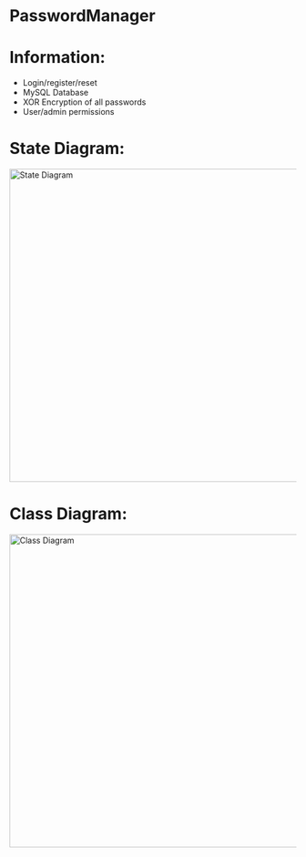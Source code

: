 # PasswordManager
<h1>Information:</h1>
<ul>
  <li>Login/register/reset</li>
  <li>MySQL Database</li>
  <li>XOR Encryption of all passwords</li>
  <li>User/admin permissions</li>
</ul>
<h1>State Diagram:</h1>
<img width="800" height="550" alt="State Diagram" src="https://i.ibb.co/SmCwp6s/State-Diagram.jpg">
<h1>Class Diagram:</h1>
<img width="800" height="550" alt="Class Diagram" src="https://i.ibb.co/8b3frqc/UML-Diagram.jpg">
